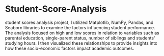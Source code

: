 # Student-Score-Analysis
student scores analysis project, I utilized Matplotlib, NumPy, Pandas, and Seaborn libraries to examine the factors influencing student performance. The analysis focused on high and low scores in relation to variables such as parental education, single-parent status, number of siblings and students' studying hours. I then visualized these relationships to provide insights into how these socio-economic factors impact academic outcomes.
